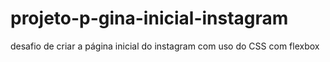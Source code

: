 # projeto-p-gina-inicial-instagram
desafio de criar a página inicial do instagram com uso do CSS com flexbox
